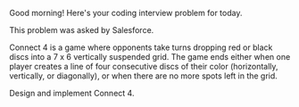 Good morning! Here's your coding interview problem for today.This problem was asked by Salesforce.Connect 4 is a game where opponents take turns dropping red or black discs intoa 7 x 6 vertically suspended grid. The game ends either when one player createsa line of four consecutive discs of their color (horizontally, vertically, ordiagonally), or when there are no more spots left in the grid.Design and implement Connect 4.
